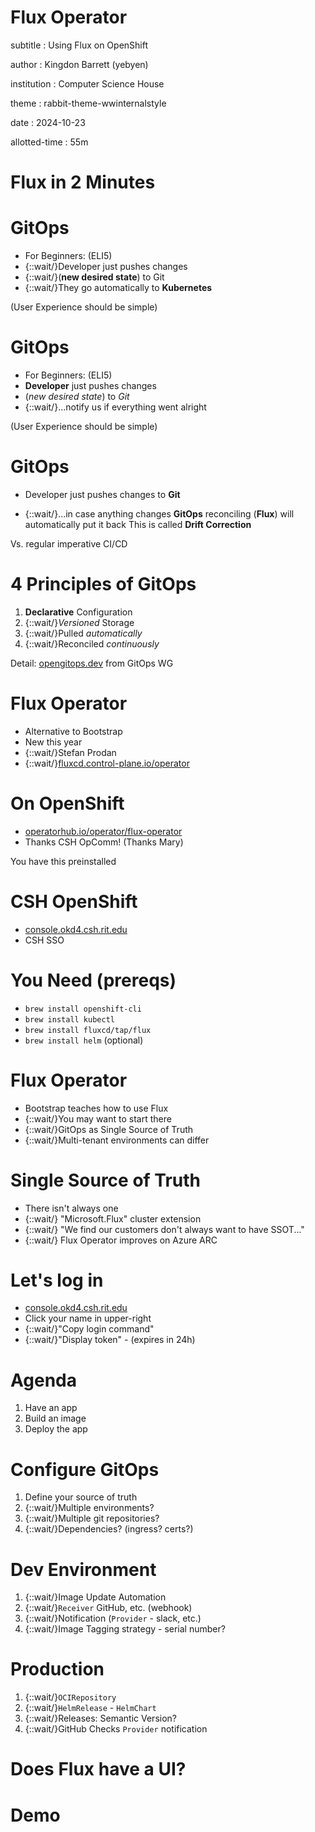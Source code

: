 # Flux Operator

subtitle
:   Using Flux on OpenShift

author
:   Kingdon Barrett (yebyen)

institution
:   Computer Science House

theme
:   rabbit-theme-wwinternalstyle

date
:   2024-10-23

allotted-time
:   55m

# Flux in 2 Minutes

# GitOps

* For Beginners: (ELI5)
* {::wait/}Developer just pushes changes
* {::wait/}(**new desired state**) to Git
* {::wait/}They go automatically to **Kubernetes**

(User Experience should be simple)

# GitOps

* For Beginners: (ELI5)
* **Developer** just pushes changes
* (*new desired state*) to _Git_
* {::wait/}...notify us if everything went alright

(User Experience should be simple)

# GitOps

* Developer just pushes changes to **Git**

* {::wait/}...in case anything changes
  **GitOps** reconciling (**Flux**)
  will automatically put it back
  This is called **Drift Correction**

Vs. regular imperative CI/CD

# 4 Principles of GitOps

1. **Declarative** Configuration
1. {::wait/}*Versioned* Storage
1. {::wait/}Pulled _automatically_
1. {::wait/}Reconciled _continuously_

Detail: [opengitops.dev](https://opengitops.dev) from GitOps WG

# Flux Operator

* Alternative to Bootstrap
* New this year
* {::wait/}Stefan Prodan
* {::wait/}[fluxcd.control-plane.io/operator][]

[fluxcd.control-plane.io/operator]: https://fluxcd.control-plane.io/operator

# On OpenShift

* [operatorhub.io/operator/flux-operator][]
* Thanks CSH OpComm! (Thanks Mary)

You have this preinstalled

[operatorhub.io/operator/flux-operator]: https://operatorhub.io/operator/flux-operator

# CSH OpenShift

* [console.okd4.csh.rit.edu][]
* CSH SSO

# You Need (prereqs)

* `brew install openshift-cli`
* `brew install kubectl`
* `brew install fluxcd/tap/flux`
* `brew install helm` (optional)

# Flux Operator

* Bootstrap teaches how to use Flux
* {::wait/}You may want to start there
* {::wait/}GitOps as Single Source of Truth
* {::wait/}Multi-tenant environments can differ

# Single Source of Truth

* There isn't always one
* {::wait/} "Microsoft.Flux" cluster extension
* {::wait/} "We find our customers don't always want to have SSOT..."
* {::wait/} Flux Operator improves on Azure ARC

# Let's log in

* [console.okd4.csh.rit.edu][]
* Click your name in upper-right
* {::wait/}"Copy login command"
* {::wait/}"Display token" - (expires in 24h)

[console.okd4.csh.rit.edu]: https://console.okd4.csh.rit.edu

# Agenda

1. Have an app
1. Build an image
1. Deploy the app

# Configure GitOps

1. Define your source of truth
1. {::wait/}Multiple environments?
1. {::wait/}Multiple git repositories?
1. {::wait/}Dependencies? (ingress? certs?)

# Dev Environment

1. {::wait/}Image Update Automation
1. {::wait/}`Receiver` GitHub, etc. (webhook)
1. {::wait/}Notification (`Provider` - slack, etc.)
1. {::wait/}Image Tagging strategy - serial number?

# Production

1. {::wait/}`OCIRepository`
1. {::wait/}`HelmRelease` - `HelmChart`
1. {::wait/}Releases: Semantic Version?
1. {::wait/}GitHub Checks `Provider` notification

# Does Flux have a UI?


# Demo
